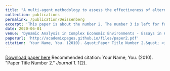 ```yaml
---
title: "A multi-agent methodology to assess the effectiveness of alternative systemic-risk adjusted capital requirements"
collection: publications
permalink: /publication/Deissenberg
excerpt: 'This paper is about the number 2. The number 3 is left for future work.'
date: 2020-06-01
venue: 'Dynamic Analysis in Complex Economic Environments - Essays in Honor of Christophe Deissenberg'
paperurl: 'http://academicpages.github.io/files/paper2.pdf'
citation: 'Your Name, You. (2010). &quot;Paper Title Number 2.&quot; <i>Journal 1</i>. 1(2).'
---
```


[Download paper here](http://academicpages.github.io/files/paper2.pdf)
Recommended citation: Your Name, You. (2010). "Paper Title Number 2." <i>Journal 1</i>. 1(2).